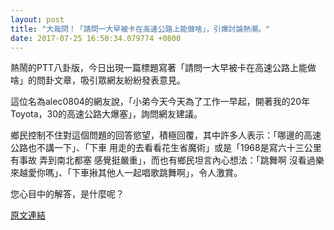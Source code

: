 ```yaml
---
layout: post
title: "大哉問！「請問一大早被卡在高速公路上能做啥」，引爆討論熱潮。"
date: 2017-07-25 16:50:34.079774 +0800
---
```


熱鬧的PTT八卦版，今日出現一篇標題寫著「請問一大早被卡在高速公路上能做啥」的問卦文章，吸引眾網友紛紛發表意見。

這位名為alec0804的網友說，「小弟今天今天為了工作一早起，開著我的20年Toyota，30的高速公路大爆塞」，詢問網友建議。

鄉民控制不住對這個問題的回答慾望，積極回覆，其中許多人表示：「哪邊的高速公路也不講一下」、「下車 用走的去看看花生省魔術」或是「1968是寫六十三公里有事故 弄到南北都塞 感覺挺嚴重」，而也有鄉民坦言內心想法：「跳舞啊 沒看過樂來越愛你嗎」、「下車揪其他人一起唱歌跳舞啊」，令人激賞。

您心目中的解答，是什麼呢？

<a href = "https://www.ptt.cc/bbs/Gossiping/M.1500937604.A.D97.html">原文連結</a>

